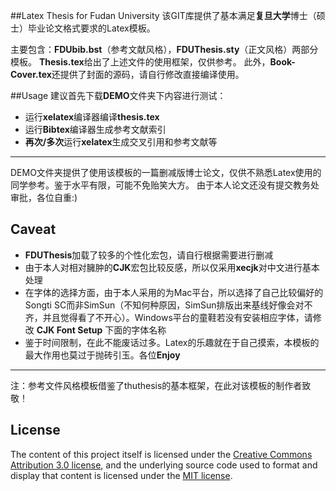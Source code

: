 ##Latex Thesis for Fudan University
该GIT库提供了基本满足**复旦大学**博士（硕士）毕业论文格式要求的Latex模板。

主要包含：**FDUbib.bst**（参考文献风格），**FDUThesis.sty**（正文风格）两部分模板。
**Thesis.tex**给出了上述文件的使用框架，仅供参考。
此外，**Book-Cover.tex**还提供了封面的源码，请自行修改直接编译使用。

##Usage
建议首先下载**DEMO**文件夹下内容进行测试：
-  运行**xelatex**编译器编译**thesis.tex**
-  运行**Bibtex**编译器生成参考文献索引
-  **再次/多次**运行**xelatex**生成交叉引用和参考文献等 

***
DEMO文件夹提供了使用该模板的一篇删减版博士论文，仅供不熟悉Latex使用的同学参考。鉴于水平有限，可能不免贻笑大方。
由于本人论文还没有提交教务处审批，各位自重:)

## Caveat
-  **FDUThesis**加载了较多的个性化宏包，请自行根据需要进行删减
-  由于本人对相对臃肿的**CJK**宏包比较反感，所以仅采用**xecjk**对中文进行基本处理
-  在字体的选择方面，由于本人采用的为Mac平台，所以选择了自己比较偏好的Songti SC而非SimSun（不知何种原因，SimSun排版出来基线好像会对不齐，并且觉得看了不开心）。Windows平台的童鞋若没有安装相应字体，请修改 **CJK Font Setup** 下面的字体名称
-  鉴于时间限制，在此不能废话过多。Latex的乐趣就在于自己摸索，本模板的最大作用也莫过于抛砖引玉。各位**Enjoy**

***
注：参考文件风格模板借鉴了thuthesis的基本框架，在此对该模板的制作者致敬！

## License

The content of this project itself is licensed under the [Creative Commons Attribution 3.0 license](http://creativecommons.org/licenses/by/3.0/us/deed.en_US), and the underlying source code used to format and display that content is licensed under the [MIT license](http://opensource.org/licenses/mit-license.php).
